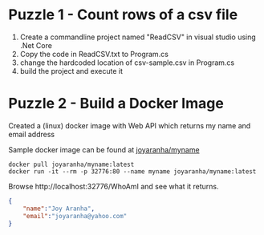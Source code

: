 # Puzzle 1 - Count rows of a csv file
1. Create a commandline project named "ReadCSV" in visual studio using .Net Core
2. Copy the code in ReadCSV.txt to Program.cs 
3. change the hardcoded location of csv-sample.csv in Program.cs
4. build the project and execute it

# Puzzle 2 - Build a Docker Image

Created a (linux) docker image with Web API which returns my name and email address

Sample docker image can be found at [joyaranha/myname](https://hub.docker.com/repository/docker/joyaranha/myname)

```
docker pull joyaranha/myname:latest
docker run -it --rm -p 32776:80 --name myname joyaranha/myname:latest
```

Browse http://localhost:32776/WhoAmI and see what it returns.

```json
{
    "name":"Joy Aranha",
    "email":"joyaranha@yahoo.com"
}
```
